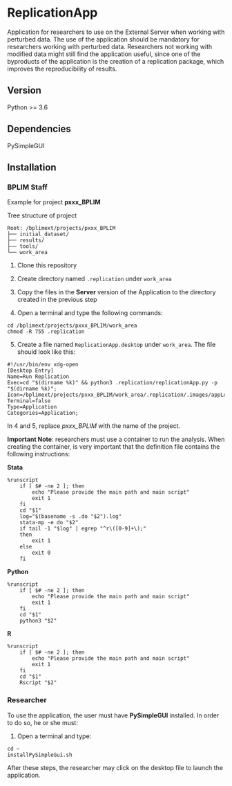 # ReplicationApp
Application for researchers to use on the External Server when working with perturbed data. The use of the application should be mandatory for researchers working with perturbed data. Researchers not working with modified data might still find the application useful, since one of the byproducts of the application is the creation of a replication package, which improves the reproducibility of results.

## Version
Python >= 3.6

## Dependencies
PySimpleGUI

## Installation

### BPLIM Staff

Example for project **pxxx_BPLIM**

Tree structure of project

```
Root: /bplimext/projects/pxxx_BPLIM
├── initial_dataset/
├── results/
├── tools/
└── work_area
```

1. Clone this repository 

2. Create directory named `.replication` under `work_area`

3. Copy the files in the **Server** version of the Application to the directory created in the previous step

4. Open a terminal and type the following commands:

```
cd /bplimext/projects/pxxx_BPLIM/work_area
chmod -R 755 .replication
```

5. Create a file named `ReplicationApp.desktop` under `work_area`. The file should look like this:

```
#!/usr/bin/env xdg-open
[Desktop Entry]
Name=Run Replication
Exec=cd "$(dirname %k)" && python3 .replication/replicationApp.py -p "$(dirname %k)";
Icon=/bplimext/projects/pxxx_BPLIM/work_area/.replication/.images/appLogo.gif
Terminal=false
Type=Application
Categories=Application;
```

In 4 and 5, replace *pxxx_BPLIM* with the name of the project.

**Important Note**: researchers must use a container to run the analysis. When creating the container, is very important that the definition file contains the following 
instructions:

**Stata**
```
%runscript
    if [ $# -ne 2 ]; then
        echo "Please provide the main path and main script"
        exit 1
    fi
    cd "$1"
    log="$(basename -s .do "$2").log"
    stata-mp -e do "$2"
    if tail -1 "$log" | egrep "^r\([0-9]+\);"
    then
        exit 1
    else
        exit 0
    fi
```

**Python**
```
%runscript
    if [ $# -ne 2 ]; then
        echo "Please provide the main path and main script"
        exit 1
    fi
    cd "$1"
    python3 "$2"
```

**R**
```
%runscript
    if [ $# -ne 2 ]; then
        echo "Please provide the main path and main script"
        exit 1
    fi
    cd "$1"
    Rscript "$2"
```

### Researcher

To use the application, the user must have **PySimpleGUI** installed. In order to do so, he or she must:


1. Open a terminal and type:

```
cd ~ 
installPySimpleGui.sh
```

After these steps, the researcher may click on the desktop file to launch the application.


